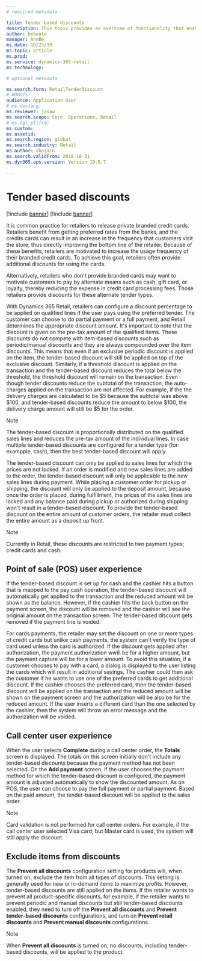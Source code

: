 ```yaml
---
# required metadata

title: Tender based discounts
description: This topic provides an overview of functionality that enables retailers to configure discounts for certain tender types.
author: bebeale
manager: AnnBe
ms.date: 10/25/19
ms.topic: article
ms.prod: 
ms.service: dynamics-365-retail
ms.technology: 

# optional metadata

ms.search.form: RetailTenderDiscount
# ROBOTS: 
audience: Application User
# ms.devlang: 
ms.reviewer: josaw
ms.search.scope: Core, Operations, Retail
# ms.tgt_pltfrm: 
ms.custom: 
ms.assetid: 
ms.search.region: global
ms.search.industry: Retail
ms.author: shajain
ms.search.validFrom: 2018-10-31
ms.dyn365.ops.version: Version 10.0.7

---
```


# Tender based discounts

[!include [banner](includes/banner.md)]
[!include [banner](includes/preview-banner.md)]

It is common practice for retailers to release private branded credit cards. Retailers benefit from getting preferred rates from the banks, and the credits cards can result in an increase in the frequency that customers visit the store, thus directly improving the bottom line of the retailer. Because of these benefits, retailers are motivated to increase the usage frequency of their branded credit cards. To achieve this goal, retailers often provide additional discounts for using the cards. 

Alternatively, retailers who don't provide branded cards may want to motivate customers to pay by alternate means such as cash, gift card, or loyalty, thereby reducing the expense in credit card processing fees. Those retailers provide discounts for these alternate tender types.

With Dynamics 365 Retail, retailers can configure a discount percentage to be applied on qualified lines if the user pays using the preferred tender. The customer can choose to do partial payment or a full payment, and Retail determines the appropriate discount amount. It's important to note that the discount is given on the pre-tax amount of the qualified items. These discounts do not compete with item-based discounts such as periodic/manual discounts and they are always compounded over the item discounts. This means that even if an exclusive periodic discount is applied on the item, the tender-based discount will still be applied on top of the exclusive discount. Similarly, if a threshold discount is applied on the transaction and the tender-based discount reduces the total below the threshold, the threshold discount will remain on the transaction. Even though tender discounts reduce the subtotal of the transaction, the auto-charges applied on the transaction are not affected. For example, if the the delivery charges are calculated to be $5 because the subtotal was above $100, and tender-based discounts reduce the amount to below $100, the delivery charge amount will still be $5 for the order.

> [!NOTE]
> The tender-based discount is proportionally distributed on the qualified sales lines and reduces the pre-tax amount of the individual lines. In case multiple tender-based discounts are configured for a tender type (for exampple, cash), then the best tender-based discount will apply.

The tender-based discount can only be applied to sales lines for which the prices are not locked. If an order is modified and new sales lines are added to the order, the tender-based discount will only be applicable to the new sales lines during payment. While placing a customer order for pickup or shipping, the discount will only be applied to the deposit amount, because once the order is placed, during fulfillment, the prices of the sales lines are locked and any balance paid during pickup or authorized during shipping won't result in a tender-based discount. To provide the tender-based discount on the entire amount of customer orders, the retailer must collect the entire amount as a deposit up front.

> [!NOTE]
> Currently in Retail, these discounts are restricted to two payment types; credit cards and cash. 

## Point of sale (POS) user experience
If the tender-based discount is set up for cash and the cashier hits a button that is mapped to the pay cash operation, the tender-based discount will automatically get applied to the transaction and the reduced amount will be shown as the balance. However, if the cashier hits the back button on the payment screen, the discount will be removed and the cashier will see the original amount on the transaction screen. The tender-based discount gets removed if the payment line is voided.

For cards payments, the retailer may set the discount on one or more types of credit cards but unlike cash payments, the system can't verify the type of card used unless the card is authorized. If the discount gets applied after authorization, the payment authorization wwill be for a higher amount, but the payment capture will be for a lower amount. To avoid this situation, if a customer chooses to pay with a card, a dialog is displayed to the user listing the cards which will result in additional savings. The cashier could then ask the customer if he wants to use one of the preferred cards to get additional discount. If the cashier chooses the preferred card, then the tender-based discount will be applied on the transaction and the reduced amount will be shown on the payment screen and the authorization will be also be for the reduced amount. If the user inserts a different card than the one selected by the cashier, then the system will throw an error message and the authorization will be voided.

## Call center user experience
When the user selects **Complete** during a call center order, the **Totals** screen is displayed. The totals on this screen initially don't include any tender-based discounts because the payment method has not been selected. On the **Add payment** screen, if the user chooses the payment method for which the tender-based discount is configured, the payment amount is adjusted automatically to show the discounted amount. As on POS, the user can choose to pay the full payment or partial payment. Based on the paid amount, the tender-based discount will be applied to the sales order.

> [!NOTE]
> Card validation is not performed for call center orders. For example, if the call center user selected Visa card, but Master card is used, the system will still apply the discount.

## Exclude items from discounts 
The **Prevent all discounts** configuration setting for products will, when turned on, exclude the item from all types of discounts. This setting is generally used for new or in-demand items to maximize profits. However, tender-based discounts are still applied on the items. If the retailer wants to prevent all product-specific discounts, for example, if the retailer wants to prevent periodic and manual discounts but still tender-based discounts enabled, they need to turn off the **Prevent all discounts** and **Prevent tender-based discounts** configurations, and turn on **Prevent retail discounts** and **Prevent manual discounts** configurations. 

> [!NOTE]
> When **Prevent all discounts** is turned on, no discounts, including tender-based discounts, will be applied to the product. 

